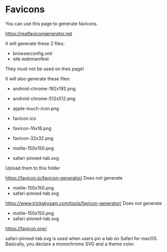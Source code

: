 # Favicons

You can use this page to generate favicons.

https://realfavicongenerator.net


It will generate these 2 files:
- browserconfig.xml
- site.webmanifest

They must not be used on thes page!


It will also generate these files:
- android-chrome-192x192.png
- android-chrome-512x512.png
- apple-touch-icon.png
- favicon.ico
- favicon-16x16.png
- favicon-32x32.png

- mstile-150x150.png
- safari-pinned-tab.svg

Upload them to this folder


https://favicon.io/favicon-generator/
Does not generate 
- mstile-150x150.png
- safari-pinned-tab.svg



https://www.tricksbysam.com/tools/favicon-generator/
Does not generate 
- mstile-150x150.png
- safari-pinned-tab.svg


https://favicon.one/




safari-pinned-tab.svg
is used when users pin a tab on Safari for macOS. Basically, you declare a monochrome SVG and a theme color.